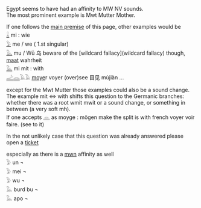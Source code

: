 Egypt seems to have had an affinity to MW NV sounds.  
The most prominent example is Mwt Mutter Mother.  

If one follows the [main premise](Home) of this page, other examples would be  
[𓏇](𓏇) mi : wie  
[𓅱](𓅱) me / we ( 1.st singular)  
[𓅓](𓅓) mu / Wū 乌   beware of the [wildcard fallacy](wildcard fallacy) though,  
[maat](Maat) wahrheit  
[𓅓](𓅓) mi mit : with  
[𓌴](𓌴)[𓁹](𓁹)𓄿𓄿 [moye](Moye)r voyer (over)see 目见 mùjiàn ...  

except for the Mwt Mutter those examples could also be a sound change.  
The example mit ⇔ with shifts this question to the Germanic branches: whether there was a root wmit mwit or a sound change, or something in between (a very soft mh).  
If one accepts [𓁹](𓁹) as moyge : mögen make the split is with french voyer voir faire. (see to it)  

In the not unlikely case that this question was already answered please open a [ticket](https://github.com/pannous/hieros/issues)  

especially as there is a [mwn](mwn) affinity as well  
𓅱 un ¬  
𓅱 mei ¬  
𓅱 wu ¬  
𓅓 burd bu ¬  
𓅓 apo ¬  
